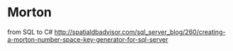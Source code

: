 # Morton
from SQL to C# 
http://spatialdbadvisor.com/sql_server_blog/260/creating-a-morton-number-space-key-generator-for-sql-server
